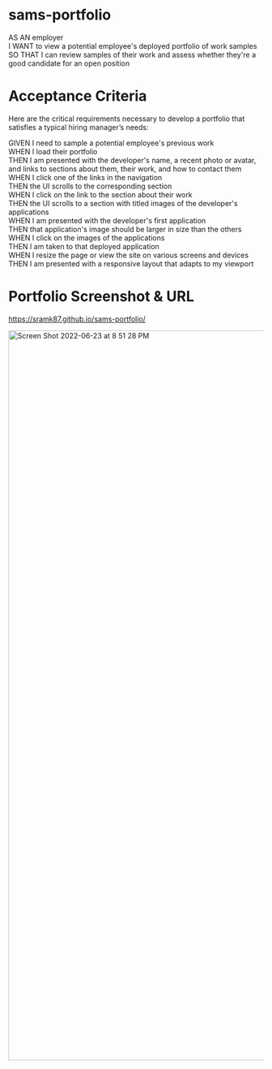 # sams-portfolio

AS AN employer  
I WANT to view a potential employee's deployed portfolio of work samples  
SO THAT I can review samples of their work and assess whether they're a good candidate for an open position  

# Acceptance Criteria
Here are the critical requirements necessary to develop a portfolio that satisfies a typical hiring manager’s needs:  

GIVEN I need to sample a potential employee's previous work  
WHEN I load their portfolio  
THEN I am presented with the developer's name, a recent photo or avatar, and links to sections about them, their work, and how to contact them  
WHEN I click one of the links in the navigation  
THEN the UI scrolls to the corresponding section  
WHEN I click on the link to the section about their work  
THEN the UI scrolls to a section with titled images of the developer's applications  
WHEN I am presented with the developer's first application  
THEN that application's image should be larger in size than the others  
WHEN I click on the images of the applications  
THEN I am taken to that deployed application  
WHEN I resize the page or view the site on various screens and devices  
THEN I am presented with a responsive layout that adapts to my viewport  

# Portfolio Screenshot & URL

https://sramk87.github.io/sams-portfolio/  

<img width="1439" alt="Screen Shot 2022-06-23 at 8 51 28 PM" src="https://user-images.githubusercontent.com/106551994/175438500-662965a0-2f51-4bb5-be67-dde8ff29e44e.png">
